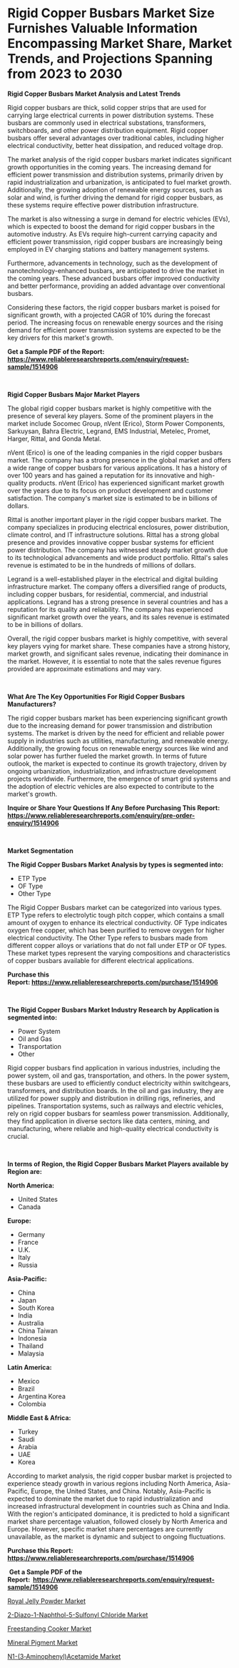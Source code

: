 <p><h1>Rigid Copper Busbars Market Size Furnishes Valuable Information Encompassing Market Share, Market Trends, and Projections Spanning from 2023 to 2030</h1></p><p><strong>Rigid Copper Busbars Market Analysis and Latest Trends</strong></p>
<p><p>Rigid copper busbars are thick, solid copper strips that are used for carrying large electrical currents in power distribution systems. These busbars are commonly used in electrical substations, transformers, switchboards, and other power distribution equipment. Rigid copper busbars offer several advantages over traditional cables, including higher electrical conductivity, better heat dissipation, and reduced voltage drop.</p><p>The market analysis of the rigid copper busbars market indicates significant growth opportunities in the coming years. The increasing demand for efficient power transmission and distribution systems, primarily driven by rapid industrialization and urbanization, is anticipated to fuel market growth. Additionally, the growing adoption of renewable energy sources, such as solar and wind, is further driving the demand for rigid copper busbars, as these systems require effective power distribution infrastructure.</p><p>The market is also witnessing a surge in demand for electric vehicles (EVs), which is expected to boost the demand for rigid copper busbars in the automotive industry. As EVs require high-current carrying capacity and efficient power transmission, rigid copper busbars are increasingly being employed in EV charging stations and battery management systems.</p><p>Furthermore, advancements in technology, such as the development of nanotechnology-enhanced busbars, are anticipated to drive the market in the coming years. These advanced busbars offer improved conductivity and better performance, providing an added advantage over conventional busbars.</p><p>Considering these factors, the rigid copper busbars market is poised for significant growth, with a projected CAGR of 10% during the forecast period. The increasing focus on renewable energy sources and the rising demand for efficient power transmission systems are expected to be the key drivers for this market's growth.</p></p>
<p><strong>Get a Sample PDF of the Report:&nbsp; <a href="https://www.reliableresearchreports.com/enquiry/request-sample/1514906">https://www.reliableresearchreports.com/enquiry/request-sample/1514906</a></strong></p>
<p>&nbsp;</p>
<p><strong>Rigid Copper Busbars Major Market Players</strong></p>
<p><p>The global rigid copper busbars market is highly competitive with the presence of several key players. Some of the prominent players in the market include Socomec Group, nVent (Erico), Storm Power Components, Sarkuysan, Bahra Electric, Legrand, EMS Industrial, Metelec, Promet, Harger, Rittal, and Gonda Metal.</p><p>nVent (Erico) is one of the leading companies in the rigid copper busbars market. The company has a strong presence in the global market and offers a wide range of copper busbars for various applications. It has a history of over 100 years and has gained a reputation for its innovative and high-quality products. nVent (Erico) has experienced significant market growth over the years due to its focus on product development and customer satisfaction. The company's market size is estimated to be in billions of dollars.</p><p>Rittal is another important player in the rigid copper busbars market. The company specializes in producing electrical enclosures, power distribution, climate control, and IT infrastructure solutions. Rittal has a strong global presence and provides innovative copper busbar systems for efficient power distribution. The company has witnessed steady market growth due to its technological advancements and wide product portfolio. Rittal's sales revenue is estimated to be in the hundreds of millions of dollars.</p><p>Legrand is a well-established player in the electrical and digital building infrastructure market. The company offers a diversified range of products, including copper busbars, for residential, commercial, and industrial applications. Legrand has a strong presence in several countries and has a reputation for its quality and reliability. The company has experienced significant market growth over the years, and its sales revenue is estimated to be in billions of dollars.</p><p>Overall, the rigid copper busbars market is highly competitive, with several key players vying for market share. These companies have a strong history, market growth, and significant sales revenue, indicating their dominance in the market. However, it is essential to note that the sales revenue figures provided are approximate estimations and may vary.</p></p>
<p>&nbsp;</p>
<p><strong>What Are The Key Opportunities For Rigid Copper Busbars Manufacturers?</strong></p>
<p><p>The rigid copper busbars market has been experiencing significant growth due to the increasing demand for power transmission and distribution systems. The market is driven by the need for efficient and reliable power supply in industries such as utilities, manufacturing, and renewable energy. Additionally, the growing focus on renewable energy sources like wind and solar power has further fueled the market growth. In terms of future outlook, the market is expected to continue its growth trajectory, driven by ongoing urbanization, industrialization, and infrastructure development projects worldwide. Furthermore, the emergence of smart grid systems and the adoption of electric vehicles are also expected to contribute to the market's growth.</p></p>
<p><strong>Inquire or Share Your Questions If Any Before Purchasing This Report: <a href="https://www.reliableresearchreports.com/enquiry/pre-order-enquiry/1514906">https://www.reliableresearchreports.com/enquiry/pre-order-enquiry/1514906</a></strong></p>
<p>&nbsp;</p>
<p><strong>Market Segmentation</strong></p>
<p><strong>The Rigid Copper Busbars Market Analysis by types is segmented into:</strong></p>
<p><ul><li>ETP Type</li><li>OF Type</li><li>Other Type</li></ul></p>
<p><p>The Rigid Copper Busbars market can be categorized into various types. ETP Type refers to electrolytic tough pitch copper, which contains a small amount of oxygen to enhance its electrical conductivity. OF Type indicates oxygen free copper, which has been purified to remove oxygen for higher electrical conductivity. The Other Type refers to busbars made from different copper alloys or variations that do not fall under ETP or OF types. These market types represent the varying compositions and characteristics of copper busbars available for different electrical applications.</p></p>
<p><strong>Purchase this Report:&nbsp;<a href="https://www.reliableresearchreports.com/purchase/1514906">https://www.reliableresearchreports.com/purchase/1514906</a></strong></p>
<p>&nbsp;</p>
<p><strong>The Rigid Copper Busbars Market Industry Research by Application is segmented into:</strong></p>
<p><ul><li>Power System</li><li>Oil and Gas</li><li>Transportation</li><li>Other</li></ul></p>
<p><p>Rigid copper busbars find application in various industries, including the power system, oil and gas, transportation, and others. In the power system, these busbars are used to efficiently conduct electricity within switchgears, transformers, and distribution boards. In the oil and gas industry, they are utilized for power supply and distribution in drilling rigs, refineries, and pipelines. Transportation systems, such as railways and electric vehicles, rely on rigid copper busbars for seamless power transmission. Additionally, they find application in diverse sectors like data centers, mining, and manufacturing, where reliable and high-quality electrical conductivity is crucial.</p></p>
<p>&nbsp;</p>
<p><strong>In terms of Region, the Rigid Copper Busbars Market Players available by Region are:</strong></p>
<p>
    <p> <strong> North America: </strong>
        <ul>
            <li>United States</li>
            <li>Canada</li>
        </ul>
        </p> 
    <p> <strong> Europe: </strong>
        <ul>
            <li>Germany</li>
            <li>France</li>
            <li>U.K.</li>
            <li>Italy</li>
            <li>Russia</li>
        </ul>
        </p> 
    <p> <strong> Asia-Pacific: </strong>
        <ul>
            <li>China</li>
            <li>Japan</li>
            <li>South Korea</li>
            <li>India</li>
            <li>Australia</li>
            <li>China Taiwan</li>
            <li>Indonesia</li>
            <li>Thailand</li>
            <li>Malaysia</li>
        </ul>
        </p> 
    <p> <strong> Latin America: </strong>
        <ul>
            <li>Mexico</li>
            <li>Brazil</li>
            <li>Argentina Korea</li>
            <li>Colombia</li>
        </ul>
        </p> 
    <p> <strong> Middle East & Africa: </strong>
        <ul>
            <li>Turkey</li>
            <li>Saudi</li>
            <li>Arabia</li>
            <li>UAE</li>
            <li>Korea</li>
        </ul>
    </p>
    </p>
<p><p>According to market analysis, the rigid copper busbar market is projected to experience steady growth in various regions including North America, Asia-Pacific, Europe, the United States, and China. Notably, Asia-Pacific is expected to dominate the market due to rapid industrialization and increased infrastructural development in countries such as China and India. With the region's anticipated dominance, it is predicted to hold a significant market share percentage valuation, followed closely by North America and Europe. However, specific market share percentages are currently unavailable, as the market is dynamic and subject to ongoing fluctuations.</p></p>
<p><strong>Purchase this Report: <a href="https://www.reliableresearchreports.com/purchase/1514906">https://www.reliableresearchreports.com/purchase/1514906</a></strong></p>
<p>&nbsp;<strong>Get a Sample PDF of the Report:&nbsp;&nbsp;<a href="https://www.reliableresearchreports.com/enquiry/request-sample/1514906">https://www.reliableresearchreports.com/enquiry/request-sample/1514906</a></strong></p>
<p><strong></strong></p>
<p><p><a href="https://medium.com/@anndavis1924/royal-jelly-powder-market-insights-into-market-cagr-market-trends-and-growth-strategies-21522bc57bec">Royal Jelly Powder Market</a></p><p><a href="https://github.com/FassouRP/Market-Research-Report-List-1/blob/main/2-diazo-1-naphthol-5-sulfonyl-chloride-market.md">2-Diazo-1-Naphthol-5-Sulfonyl Chloride Market</a></p><p><a href="https://www.linkedin.com/pulse/freestanding-cooker-market-insights-players-forecast-ncnhe/">Freestanding Cooker Market</a></p><p><a href="https://medium.com/@tammyfreeman2022/mineral-pigment-market-outlook-industry-overview-and-forecast-2023-to-2030-c3478bcdb1b6">Mineral Pigment Market</a></p><p><a href="https://github.com/ashepherd82/Market-Research-Report-List-1/blob/main/n1-3aminophenylacetamide-market.md">N1-(3‑Aminophenyl)Acetamide Market</a></p></p>